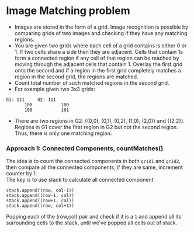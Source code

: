 # Image Matching problem
* Images are stored in the form of a grid. Image recognition is possible by comparing grids of two images and checking if they have any matching regions.
* You are given two grids where each cell of a grid contains is either 0 or 1. If two cells share a side then they are adjacent. Cells that contain 1s form a connected region if any cell of that region can be reached by moving through the adjacent cells that contain 1. Overlay the first grid onto the second and if a region in the first grid completely matches a region in the second grid, the regions are matched.
* Count total number of such matched regions in the second grid.
* For example given two 3x3 grids:
```
G1:	111		G2: 111
	   100			 100
	   100			 101
```
* There are two regions in G2: {(0,0), (0,1), (0,2), (1,0), (2,0)} and {(2,2)}. Regions in G1 cover the first region in G2 but not the second region. Thus, there is only one matching region.

### Approach 1: Connected Components, countMatches()
The idea is to count the connected components in both `grid1` and `grid2`, then compare all the connected components, if they are same, increment counter by 1.\
The key is to use stack to calculate all connected component 
```
stack.append((row, col-1))
stack.append((row-1, col))
stack.append((row+1, col))
stack.append((row, col+1))
```
Popping each of the (row,col) pair and check if it is a `1` and append all its surrounding cells to the stack, until we've popped all cells out of stack.
